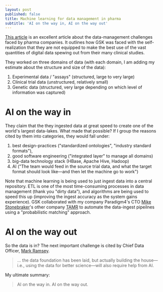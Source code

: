 ```yaml
---
layout: post
published: false
title: Machine learning for data management in pharma
subtitle: 'AI on the way in, AI on the way out'
---
```

[This article](https://www.forbes.com/sites/tomdavenport/2018/01/08/biting-the-data-management-bullet-at-glaxosmithkline/#f40637f5577e) is an excellent article about the data-management challenges faced by pharma companies. It outlines how GSK was faced with the self-realization that they are not equipped to make the best use of the vast quantities of digital data spewing out from their many clinical studies. 

They worked on three domains of data (with each domain, I am adding my estimate about the structure and size of the data):

1. Experimental data / "assays" (structured, large to very large)
2. Clinical trial data (unstructured, relatively small)
3. Genetic data (structured, very large depending on which level of information was captured)

# AI on the way in

They claim that the they ingested data at great speed to create one of the world's largest data-lakes. What made that possible? If I group the reasons cited by them into categories, they would fall under:

1. best design-practices ("standardized ontologies", "industry standard formats"), 
2. good software engineering ("integrated layer" to manage all domains)
3. big-data technology stack (HBase, Apache Hive, Hadoop)
4. AI ("The team would feed in the source trial data, and what the target format should look like—and then let the machine go to work")

Note that machine learning is being used to just ingest data into a central repository. ETL is one of the most time-consuming processes in data management (thank you "dirty data"), and algorithms are being used to speed this up (improving the ingest accuracy as the system gains experience). GSK collaborated with my company Paradigm4's CTO [Mike Stonebraker](https://en.wikipedia.org/wiki/Michael_Stonebraker)'s other company [TAMR](https://www.tamr.com/) to automate the data-ingest pipeilnes using a "probabilistic matching" approach. 

# AI on the way out

So the data is in? The next important challenge is cited by Chief Data Officer, [Mark Ramsey](https://www.linkedin.com/in/ramseymark). 

> ... the data foundation has been laid, but actually building the house—i.e., using the data for better science—will also require help from AI.

My ultimate summary:

> AI on the way in. AI on the way out. 
